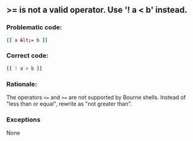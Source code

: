 ## >= is not a valid operator. Use '! a < b' instead.

### Problematic code:

```sh
[[ a &lt;= b ]]
```

### Correct code:

```sh
[[ ! a > b ]]
```

### Rationale:

The operators `<=` and `>=` are not supported by Bourne shells. Instead of "less than or equal", rewrite as "not greater than".

### Exceptions

None
